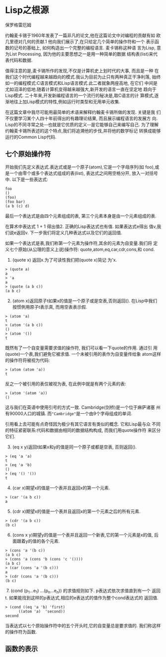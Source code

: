 
# Lisp之根源

保罗格雷厄姆

约翰麦卡锡于1960年发表了一篇非凡的论文,他在这篇论文中对编程的贡献有如 欧几里德对几何的贡献.1 他向我们展示了,在只给定几个简单的操作符和一个 表示函数的记号的基础上, 如何构造出一个完整的编程语言. 麦卡锡称这种语 言为Lisp, 意为List Processing, 因为他的主要思想之一是用一种简单的数据 结构表(list)来代表代码和数据.

值得注意的是,麦卡锡所作的发现,不仅是计算机史上划时代的大事, 而且是一种 在我们这个时代编程越来越趋向的模式.我认为目前为止只有两种真正干净利落, 始终如一的编程模式:C语言模式和Lisp语言模式.此二者就象两座高地, 在它们 中间是尤如沼泽的低地.随着计算机变得越来越强大,新开发的语言一直在坚定地 趋向于Lisp模式. 二十年来,开发新编程语言的一个流行的秘决是,取C语言的计 算模式,逐渐地往上加Lisp模式的特性,例如运行时类型和无用单元收集.

在这篇文章中我尽可能用最简单的术语来解释约翰麦卡锡所做的发现. 关键是我 们不仅要学习某个人四十年前得出的有趣理论结果, 而且展示编程语言的发展方 向. Lisp的不同寻常之处--也就是它优质的定义--是它能够自己来编写自己. 为了理解约翰麦卡锡所表述的这个特点,我们将追溯他的步伐,并将他的数学标记 转换成能够运行的Common Lisp代码.

## 七个原始操作符

开始我们先定义表达式.表达式或是一个原子(atom),它是一个字母序列(如 foo),或是一个由零个或多个表达式组成的表(list), 表达式之间用空格分开, 放入一对括号中. 以下是一些表达式:

```
foo
()
(foo)
(foo bar)
(a b (c) d)
```

最后一个表达式是由四个元素组成的表, 第三个元素本身是由一个元素组成的表.

在算术中表达式 1 + 1 得出值2. 正确的Lisp表达式也有值. 如果表达式e得出 值v,我们说e返回v. 下一步我们将定义几种表达式以及它们的返回值.

如果一个表达式是表,我们称第一个元素为操作符,其余的元素为自变量.我们将 定义七个原始(从公理的意义上说)操作符: quote,atom,eq,car,cdr,cons,和 cond.

  1. (quote x) 返回x.为了可读性我们把(quote x)简记 为'x.
  
  ```
  > (quote a)
  a
  > 'a
  a
  > (quote (a b c))
  (a b c)
  ```
  
  2. (atom x)返回原子t如果x的值是一个原子或是空表,否则返回(). 在Lisp中我们 按惯例用原子t表示真, 而用空表表示假.
  
  ```
  > (atom 'a)
  t
  > (atom '(a b c))
  ()
  > (atom '())
  t
  ```
  既然有了一个自变量需要求值的操作符, 我们可以看一下quote的作用. 通过引 用(quote)一个表,我们避免它被求值. 一个未被引用的表作为自变量传给象 atom这样的操作符将被视为代码:
  
  ```
  > (atom (atom 'a))
  t
  ```
  
  反之一个被引用的表仅被视为表, 在此例中就是有两个元素的表:
  
  ```
  > (atom '(atom 'a))
  ()
  ```
  
  这与我们在英语中使用引号的方式一致. Cambridge(剑桥)是一个位于麻萨诸塞 州有90000人口的城镇. 而`"Cambridge"`是一个由9个字母组成的单词.

  引用看上去可能有点奇怪因为极少有其它语言有类似的概念. 它和Lisp最与众 不同的特征紧密联系:代码和数据由相同的数据结构构成, 而我们用quote操作符 来区分它们.
  
  3. (eq x y)返回t如果x和y的值是同一个原子或都是空表, 否则返回().
  
  ```
  > (eq 'a 'a)
  t
  > (eq 'a 'b)
  ()
  > (eq '() '())
  t
  ```
  
  4. (car x)期望x的值是一个表并且返回x的第一个元素.
  
  ```
  > (car '(a b c))
  a
  ```
  
  5. (cdr x)期望x的值是一个表并且返回x的第一个元素之后的所有元素.
  
  ```
  > (cdr '(a b c))
  (b c)
  ```
  
  6. (cons x y)期望y的值是一个表并且返回一个新表,它的第一个元素是x的值, 后 面跟着y的值的各个元素.
  
  ```
  > (cons 'a '(b c))
  (a b c)
  > (cons 'a (cons 'b (cons 'c '())))
  (a b c)
  > (car (cons 'a '(b c)))
  a
  > (cdr (cons 'a '(b c)))
  (b c)
  ```
  
  7. (cond (p<sub>1</sub>...e<sub>1</sub>) ...(p<sub>n</sub>...e<sub>n</sub>)) 的求值规则如下. p表达式依次求值直到有一个 返回t. 如果能找到这样的p表达式,相应的e表达式的值作为整个cond表达式的 返回值.
  
  ```
  > (cond ((eq 'a 'b) 'first)
        ((atom 'a)  'second))
  second
  ```
  
  当表达式以七个原始操作符中的五个开头时,它的自变量总是要求值的. 我们称这样的操作符为函数.
  
## 函数的表示


